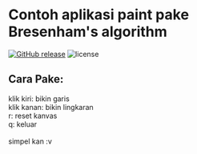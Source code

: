 # Contoh aplikasi paint pake Bresenham's algorithm
[![GitHub release](https://img.shields.io/github/release/Loli-Master/Bresenham-s-Raster-Algorithm.svg)](https://github.com/Loli-Master/Bresenham-s-Raster-Algorithm/releases/) ![license](https://img.shields.io/github/license/Loli-Master/Bresenham-s-Raster-Algorithm.svg)<br>
## Cara Pake:<br>
klik kiri: bikin garis<br>
klik kanan: bikin lingkaran<br>
r: reset kanvas<br>
q: keluar<br>
<br>
simpel kan :v
